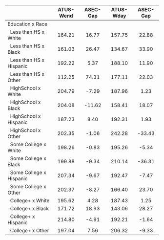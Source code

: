 
|                      |    ATUS-Wend |     ASEC-Gap |    ATUS-Wday |     ASEC-Gap |
| -------------------- | :----------: | :----------: | :----------: | :----------: |
| Education x Race     |              |              |              |              |
| &nbsp;&nbsp;Less than HS x White |       164.21 |        16.77 |       157.75 |        22.88 |
| &nbsp;&nbsp;Less than HS x Black |       161.03 |        26.47 |       134.67 |        33.90 |
| &nbsp;&nbsp;Less than HS x Hispanic |       192.22 |         5.37 |       188.10 |        11.90 |
| &nbsp;&nbsp;Less than HS x Other |       112.25 |        74.31 |       177.11 |        22.03 |
| &nbsp;&nbsp;HighSchool x White |       204.79 |        -7.29 |       187.96 |         1.23 |
| &nbsp;&nbsp;HighSchool x Black |       204.08 |       -11.62 |       158.41 |        18.07 |
| &nbsp;&nbsp;HighSchool x Hispanic |       187.23 |         8.40 |       192.31 |         1.93 |
| &nbsp;&nbsp;HighSchool x Other |       202.35 |        -1.06 |       242.28 |       -33.43 |
| &nbsp;&nbsp;Some College x White |       198.26 |        -0.83 |       195.26 |        -5.34 |
| &nbsp;&nbsp;Some College x Black |       199.88 |        -9.34 |       210.14 |       -36.31 |
| &nbsp;&nbsp;Some College x Hispanic |       207.34 |        -9.67 |       192.47 |        -7.47 |
| &nbsp;&nbsp;Some College x Other |       202.37 |        -8.27 |       166.40 |        23.70 |
| &nbsp;&nbsp;College+ x White |       195.62 |         4.28 |       187.43 |         1.25 |
| &nbsp;&nbsp;College+ x Black |       171.72 |        18.93 |       143.06 |        28.27 |
| &nbsp;&nbsp;College+ x Hispanic |       214.80 |        -4.91 |       192.21 |        -1.64 |
| &nbsp;&nbsp;College+ x Other |       197.04 |         7.56 |       206.32 |        -9.33 |

